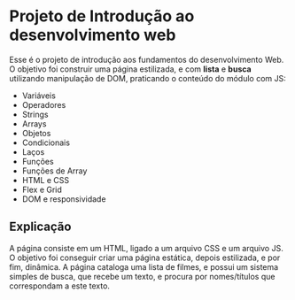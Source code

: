 # Projeto de Introdução ao desenvolvimento web

Esse é o projeto de introdução aos fundamentos do desenvolvimento Web. O objetivo foi construir uma página estilizada, e com **lista** e **busca** utilizando manipulação de DOM, praticando o conteúdo do módulo com JS:

- Variáveis
- Operadores
- Strings
- Arrays
- Objetos
- Condicionais
- Laços
- Funções
- Funções de Array
- HTML e CSS
- Flex e Grid
- DOM e responsividade

## Explicação

A página consiste em um HTML, ligado a um arquivo CSS e um arquivo JS. O objetivo foi conseguir criar uma página estática, depois estilizada, e por fim, dinâmica. A página cataloga uma lista de filmes, e possui um sistema simples de busca, que recebe um texto, e procura por nomes/títulos que correspondam a este texto.
